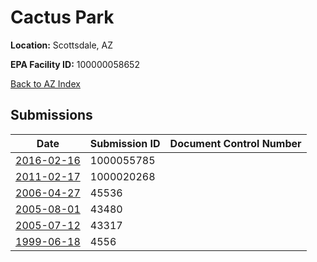 # Cactus Park

**Location:** Scottsdale, AZ

**EPA Facility ID:** 100000058652

[Back to AZ Index](../../index.md)

## Submissions

| Date | Submission ID | Document Control Number |
|------|--------------|-------------------------|
| [2016-02-16](submissions/1000055785.md) | 1000055785 |  |
| [2011-02-17](submissions/1000020268.md) | 1000020268 |  |
| [2006-04-27](submissions/45536.md) | 45536 |  |
| [2005-08-01](submissions/43480.md) | 43480 |  |
| [2005-07-12](submissions/43317.md) | 43317 |  |
| [1999-06-18](submissions/4556.md) | 4556 |  |
